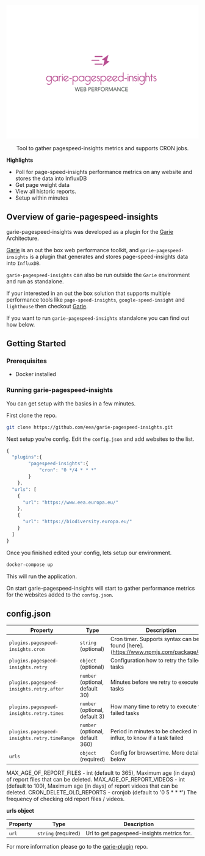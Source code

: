 ![reports](./screenshots/garie-pagespeed-insights-logo.png 'Reports')

<p align="center">
  <p align="center">Tool to gather pagespeed-insights metrics and supports CRON jobs.<p>
</p>

**Highlights**

-   Poll for page-speed-insights performance metrics on any website and stores the data into InfluxDB
-   Get page weight data
-   View all historic reports.
-   Setup within minutes

## Overview of garie-pagespeed-insights

garie-pagespeed-insights was developed as a plugin for the [Garie](https://github.com/boyney123/garie) Architecture.

[Garie](https://github.com/boyney123/garie) is an out the box web performance toolkit, and `garie-pagespeed-insights` is a plugin that generates and stores page-speed-insights data into `InfluxDB`.

`garie-pagespeed-insights` can also be run outside the `Garie` environment and run as standalone.

If your interested in an out the box solution that supports multiple performance tools like `page-speed-insights`, `google-speed-insight` and `lighthouse` then checkout [Garie](https://github.com/boyney123/garie).

If you want to run `garie-pagespeed-insights` standalone you can find out how below.

## Getting Started

### Prerequisites

-   Docker installed

### Running garie-pagespeed-insights

You can get setup with the basics in a few minutes.

First clone the repo.

```sh
git clone https://github.com/eea/garie-pagespeed-insights.git
```

Next setup you're config. Edit the `config.json` and add websites to the list.

```javascript
{
  "plugins":{
        "pagespeed-insights":{
            "cron": "0 */4 * * *"
        }
    },
  "urls": [
    {
      "url": "https://www.eea.europa.eu/"
    },
    {
      "url": "https://biodiversity.europa.eu/"
    }
  ]
}
```

Once you finished edited your config, lets setup our environment.

```sh
docker-compose up
```

This will run the application.

On start garie-pagespeed-insights will start to gather performance metrics for the websites added to the `config.json`.

## config.json

| Property | Type                | Description                                                                          |
| -------- | ------------------- | ------------------------------------------------------------------------------------ |
| `plugins.pagespeed-insights.cron`   | `string` (optional) | Cron timer. Supports syntax can be found [here].(https://www.npmjs.com/package/cron) |
| `plugins.pagespeed-insights.retry`   | `object` (optional) | Configuration how to retry the failed tasks |
| `plugins.pagespeed-insights.retry.after`   | `number` (optional, default 30) | Minutes before we retry to execute the tasks |
| `plugins.pagespeed-insights.retry.times`   | `number` (optional, default 3) | How many time to retry to execute the failed tasks |
| `plugins.pagespeed-insights.retry.timeRange`   | `number` (optional, default 360) | Period in minutes to be checked in influx, to know if a task failed |
| `urls`   | `object` (required) | Config for browsertime. More detail below                                            |

MAX_AGE_OF_REPORT_FILES - int (default to 365), Maximum age (in days) of report files that can be deleted.
MAX_AGE_OF_REPORT_VIDEOS - int (default to 100), Maximum age (in days) of report videos that can be deleted.
CRON_DELETE_OLD_REPORTS - cronjob (default to '0 5 * * *') The frequency of checking old report files / videos.

**urls object**

| Property | Type                | Description                                |
| -------- | ------------------- | ------------------------------------------ |
| `url`    | `string` (required) | Url to get pagespeed-insights metrics for. |

For more information please go to the [garie-plugin](https://github.com/eea/garie-plugin) repo.
